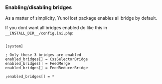 ### Enabling/disabling bridges

As a matter  of simplicity, YunoHost package enables all bridge by default.

If you dont want all bridges enabled do like this in `__INSTALL_DIR__/config.ini.php`:
```

[system]

; Only these 3 bridges are enabled
enabled_bridges[] = CssSelectorBridge
enabled_bridges[] = FeedMerge
enabled_bridges[] = FeedReducerBridge

;enabled_bridges[] = *
```
